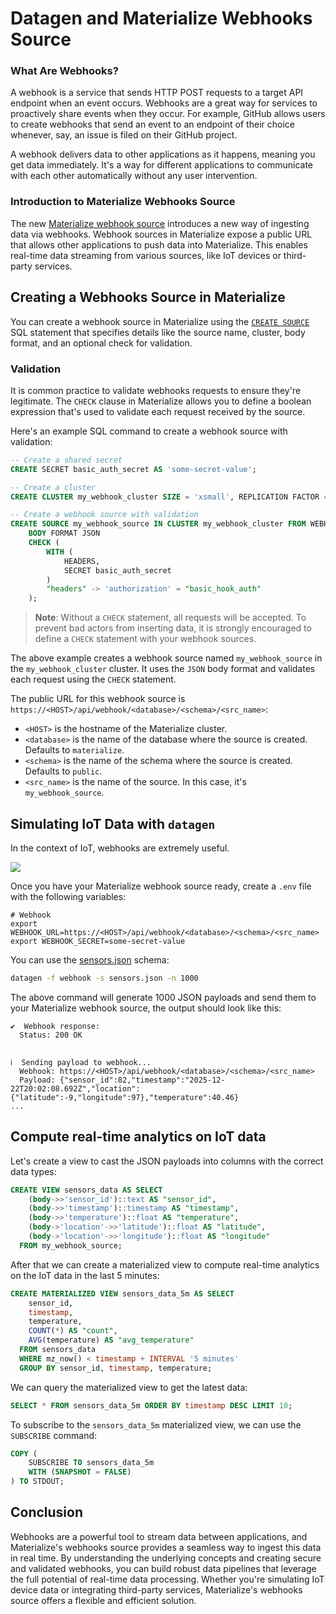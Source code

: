 # Datagen and Materialize Webhooks Source

### What Are Webhooks?

A webhook is a service that sends HTTP POST requests to a target API endpoint when an event occurs. Webhooks are a great way for services to proactively share events when they occur. For example, GitHub allows users to create webhooks that send an event to an endpoint of their choice whenever, say, an issue is filed on their GitHub project.

A webhook delivers data to other applications as it happens, meaning you get data immediately. It's a way for different applications to communicate with each other automatically without any user intervention.

### Introduction to Materialize Webhooks Source

The new [Materialize webhook source](https://materialize.com/docs/sql/create-source/webhook) introduces a new way of ingesting data via webhooks. Webhook sources in Materialize expose a public URL that allows other applications to push data into Materialize. This enables real-time data streaming from various sources, like IoT devices or third-party services.

## Creating a Webhooks Source in Materialize

You can create a webhook source in Materialize using the [`CREATE SOURCE`](https://materialize.com/docs/sql/create-source/) SQL statement that specifies details like the source name, cluster, body format, and an optional check for validation.

### Validation

It is common practice to validate webhooks requests to ensure they're legitimate. The `CHECK` clause in Materialize allows you to define a boolean expression that's used to validate each request received by the source.

Here's an example SQL command to create a webhook source with validation:

```sql
-- Create a shared secret
CREATE SECRET basic_auth_secret AS 'some-secret-value';

-- Create a cluster
CREATE CLUSTER my_webhook_cluster SIZE = 'xsmall', REPLICATION FACTOR = 1;

-- Create a webhook source with validation
CREATE SOURCE my_webhook_source IN CLUSTER my_webhook_cluster FROM WEBHOOK
    BODY FORMAT JSON
    CHECK (
        WITH (
            HEADERS,
            SECRET basic_auth_secret
        )
        "headers" -> 'authorization' = "basic_hook_auth"
    );
```

> **Note**: Without a `CHECK` statement, all requests will be accepted. To prevent bad actors from inserting data, it is strongly encouraged to define a `CHECK` statement with your webhook sources.

The above example creates a webhook source named `my_webhook_source` in the `my_webhook_cluster` cluster. It uses the `JSON` body format and validates each request using the `CHECK` statement.

The public URL for this webhook source is `https://<HOST>/api/webhook/<database>/<schema>/<src_name>`:
- `<HOST>` is the hostname of the Materialize cluster.
- `<database>` is the name of the database where the source is created. Defaults to `materialize`.
- `<schema>` is the name of the schema where the source is created. Defaults to `public`.
- `<src_name>` is the name of the source. In this case, it's `my_webhook_source`.

## Simulating IoT Data with `datagen`

In the context of IoT, webhooks are extremely useful.

![](https://imgur.com/EnW33xM.png)

Once you have your Materialize webhook source ready, create a `.env` file with the following variables:

```
# Webhook
export WEBHOOK_URL=https://<HOST>/api/webhook/<database>/<schema>/<src_name>
export WEBHOOK_SECRET=some-secret-value
```

You can use the [sensors.json](sensors.json) schema:

```bash
datagen -f webhook -s sensors.json -n 1000
```

The above command will generate 1000 JSON payloads and send them to your Materialize webhook source, the output should look like this:

```
✔  Webhook response:
  Status: 200 OK


ℹ  Sending payload to webhook...
  Webhook: https://<HOST>/api/webhook/<database>/<schema>/<src_name>
  Payload: {"sensor_id":82,"timestamp":"2025-12-22T20:02:08.692Z","location":{"latitude":-9,"longitude":97},"temperature":40.46}
...
```

## Compute real-time analytics on IoT data

Let's create a view to cast the JSON payloads into columns with the correct data types:

```sql
CREATE VIEW sensors_data AS SELECT
    (body->>'sensor_id')::text AS "sensor_id",
    (body->>'timestamp')::timestamp AS "timestamp",
    (body->>'temperature')::float AS "temperature",
    (body->'location'->>'latitude')::float AS "latitude",
    (body->'location'->>'longitude')::float AS "longitude"
  FROM my_webhook_source;
```

After that we can create a materialized view to compute real-time analytics on the IoT data in the last 5 minutes:

```sql
CREATE MATERIALIZED VIEW sensors_data_5m AS SELECT
    sensor_id,
    timestamp,
    temperature,
    COUNT(*) AS "count",
    AVG(temperature) AS "avg_temperature"
  FROM sensors_data
  WHERE mz_now() < timestamp + INTERVAL '5 minutes'
  GROUP BY sensor_id, timestamp, temperature;
```

We can query the materialized view to get the latest data:

```sql
SELECT * FROM sensors_data_5m ORDER BY timestamp DESC LIMIT 10;
```

To subscribe to the `sensors_data_5m` materialized view, we can use the `SUBSCRIBE` command:

```sql
COPY (
    SUBSCRIBE TO sensors_data_5m
    WITH (SNAPSHOT = FALSE)
) TO STDOUT;
```

## Conclusion

Webhooks are a powerful tool to stream data between applications, and Materialize's webhooks source provides a seamless way to ingest this data in real time. By understanding the underlying concepts and creating secure and validated webhooks, you can build robust data pipelines that leverage the full potential of real-time data processing. Whether you're simulating IoT device data or integrating third-party services, Materialize's webhooks source offers a flexible and efficient solution.
